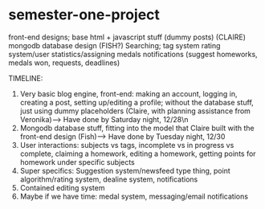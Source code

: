semester-one-project
====================
front-end designs; base html + javascript stuff (dummy posts) (CLAIRE)
mongodb database design (FISH?)
Searching; tag system
rating system/user statistics/assigning medals
notifications (suggest homeworks, medals won, requests, deadlines) 

TIMELINE:
1. Very basic blog engine, front-end: making an account, logging in, creating a post, setting up/editing a profile; without the database stuff, just using dummy placeholders (Claire, with planning assistance from Veronika)--> Have done by Saturday night, 12/28\n
2. Mongodb database stuff, fitting into the model that Claire built with the front-end design (Fish)--> Have done by Tuesday night, 12/30
2. User interactions: subjects vs tags, incomplete vs in progress vs complete, claiming a homework, editing a homework, getting points for homework under specific subjects 
3. Super specifics: Suggestion system/newsfeed type thing, point algorithm/rating system, dealine system, notifications
4. Contained editing system 
5. Maybe if we have time: medal system, messaging/email notifications 


